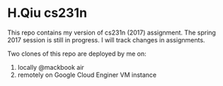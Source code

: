 # H.Qiu cs231n
This repo contains my version of cs231n (2017) assignment.
The spring 2017 session is still in progress. I will track changes in assignments.

Two clones of this repo are deployed by me on:
1. locally @mackbook air
2. remotely on Google Cloud Enginer VM instance
